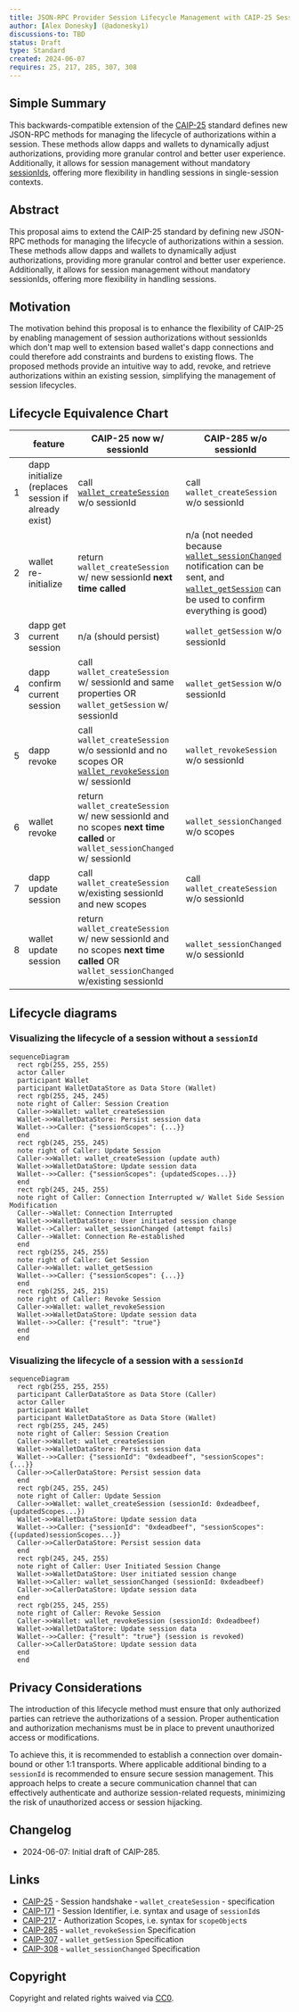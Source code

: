 ```yaml
---
title: JSON-RPC Provider Session Lifecycle Management with CAIP-25 Sessions BCP
author: [Alex Donesky] (@adonesky1)
discussions-to: TBD
status: Draft
type: Standard
created: 2024-06-07
requires: 25, 217, 285, 307, 308
---
```


## Simple Summary

This backwards-compatible extension of the [CAIP-25][] standard defines new JSON-RPC methods for managing the lifecycle of authorizations within a session.
These methods allow dapps and wallets to dynamically adjust authorizations, providing more granular control and better user experience.
Additionally, it allows for session management without mandatory [sessionIds][CAIP-171], offering more flexibility in handling sessions in single-session contexts.

## Abstract

This proposal aims to extend the CAIP-25 standard by defining new JSON-RPC methods for managing the lifecycle of authorizations within a session. These methods allow dapps and wallets to dynamically adjust authorizations, providing more granular control and better user experience. Additionally, it allows for session management without mandatory sessionIds, offering more flexibility in handling sessions.

## Motivation

The motivation behind this proposal is to enhance the flexibility of CAIP-25 by enabling management of session authorizations without sessionIds which don't map well to extension based wallet's dapp connections and could therefore add constraints and burdens to existing flows. The proposed methods provide an intuitive way to add, revoke, and retrieve authorizations within an existing session, simplifying the management of session lifecycles.

## Lifecycle Equivalence Chart

||feature|CAIP-25 now w/ sessionId|CAIP-285 w/o sessionId|
|---|---|---|---|
|1|dapp initialize (replaces session if already exist)|call [`wallet_createSession`][CAIP-25] w/o sessionId |call `wallet_createSession` w/o sessionId|
|2|wallet re-initialize|return `wallet_createSession` w/ new sessionId **next time called**|n/a (not needed because [`wallet_sessionChanged`][CAIP-308] notification can be sent, and [`wallet_getSession`][CAIP-307] can be used to confirm everything is good)|
|3|dapp get current session|n/a (should persist)|`wallet_getSession` w/o sessionId|
|4|dapp confirm current session|call `wallet_createSession` w/ sessionId and same properties OR `wallet_getSession` w/ sessionId|`wallet_getSession` w/o sessionId|
|5|dapp revoke|call `wallet_createSession` w/o sessionId and no scopes OR [`wallet_revokeSession`][CAIP-285] w/ sessionId |`wallet_revokeSession`  w/o sessionId|
|6|wallet revoke|return `wallet_createSession` w/ new sessionId and no scopes **next time called** or `wallet_sessionChanged` w/ sessionId |`wallet_sessionChanged`  w/o scopes|
|7|dapp update session|call `wallet_createSession` w/existing sessionId and new scopes|call `wallet_createSession` w/o sessionId|
|8|wallet update session|return `wallet_createSession` w/ new sessionId and no scopes **next time called** OR `wallet_sessionChanged` w/existing sessionId|`wallet_sessionChanged` w/o sessionId|

## Lifecycle diagrams

### Visualizing the lifecycle of a session without a `sessionId`

```mermaid
sequenceDiagram
  rect rgb(255, 255, 255)
  actor Caller
  participant Wallet
  participant WalletDataStore as Data Store (Wallet)
  rect rgb(255, 245, 245)
  note right of Caller: Session Creation
  Caller->>Wallet: wallet_createSession
  Wallet->>WalletDataStore: Persist session data
  Wallet-->>Caller: {"sessionScopes": {...}}
  end
  rect rgb(245, 255, 245)
  note right of Caller: Update Session
  Caller->>Wallet: wallet_createSession (update auth)
  Wallet->>WalletDataStore: Update session data
  Wallet-->>Caller: {"sessionScopes": {updatedScopes...}}
  end
  rect rgb(245, 245, 255)
  note right of Caller: Connection Interrupted w/ Wallet Side Session Modification
  Caller-->Wallet: Connection Interrupted
  Wallet->>WalletDataStore: User initiated session change
  Wallet-->Caller: wallet_sessionChanged (attempt fails)
  Caller-->Wallet: Connection Re-established
  end
  rect rgb(255, 245, 255)
  note right of Caller: Get Session
  Caller->>Wallet: wallet_getSession
  Wallet-->>Caller: {"sessionScopes": {...}}
  end
  rect rgb(255, 245, 215)
  note right of Caller: Revoke Session
  Caller->>Wallet: wallet_revokeSession
  Wallet->>WalletDataStore: Update session data
  Wallet-->>Caller: {"result": "true"}
  end
  end
```

### Visualizing the lifecycle of a session **with** a `sessionId`

```mermaid
sequenceDiagram
  rect rgb(255, 255, 255)
  participant CallerDataStore as Data Store (Caller)
  actor Caller
  participant Wallet
  participant WalletDataStore as Data Store (Wallet)
  rect rgb(255, 245, 245)
  note right of Caller: Session Creation
  Caller->>Wallet: wallet_createSession
  Wallet->>WalletDataStore: Persist session data
  Wallet-->>Caller: {"sessionId": "0xdeadbeef", "sessionScopes": {...}}
  Caller->>CallerDataStore: Persist session data
  end
  rect rgb(245, 255, 245)
  note right of Caller: Update Session
  Caller->>Wallet: wallet_createSession (sessionId: 0xdeadbeef, {updatedScopes...})
  Wallet->>WalletDataStore: Update session data
  Wallet-->>Caller: {"sessionId": "0xdeadbeef", "sessionScopes": {(updated)sessionScopes...}}
  Caller->>CallerDataStore: Persist session data
  end
  rect rgb(245, 245, 255)
  note right of Caller: User Initiated Session Change
  Wallet->>WalletDataStore: User initiated session change
  Wallet->>Caller: wallet_sessionChanged (sessionId: 0xdeadbeef)
  Caller->>CallerDataStore: Update session data
  end
  rect rgb(255, 245, 255)
  note right of Caller: Revoke Session
  Caller->>Wallet: wallet_revokeSession (sessionId: 0xdeadbeef)
  Wallet->>WalletDataStore: Update session data
  Wallet-->>Caller: {"result": "true"} (session is revoked)
  Caller->>CallerDataStore: Update session data
  end
  end
```
## Privacy Considerations

The introduction of this lifecycle method must ensure that only authorized parties can retrieve the authorizations of a session. Proper authentication and authorization mechanisms must be in place to prevent unauthorized access or modifications.

To achieve this, it is recommended to establish a connection over domain-bound or other 1:1 transports. Where applicable additional binding to a `sessionId` is recommended to ensure secure session management. This approach helps to create a secure communication channel that can effectively authenticate and authorize session-related requests, minimizing the risk of unauthorized access or session hijacking.
## Changelog

- 2024-06-07: Initial draft of CAIP-285.

## Links


- [CAIP-25][] - Session handshake - `wallet_createSession` - specification
- [CAIP-171][] - Session Identifier, i.e. syntax and usage of `sessionId`s
- [CAIP-217][] - Authorization Scopes, i.e. syntax for `scopeObject`s
- [CAIP-285][] - `wallet_revokeSession` Specification
- [CAIP-307][] - `wallet_getSession` Specification
- [CAIP-308][] - `wallet_sessionChanged` Specification

[CAIP-25]: https://chainagnostic.org/CAIPs/caip-25
[CAIP-171]: https://chainagnostic.org/CAIPs/caip-171
[CAIP-217]: https://chainagnostic.org/CAIPs/caip-217
[CAIP-285]: https://chainagnostic.org/CAIPs/caip-285
[CAIP-307]: https://chainagnostic.org/CAIPs/caip-307
[CAIP-308]: https://chainagnostic.org/CAIPs/caip-308

## Copyright

Copyright and related rights waived via [CC0](../LICENSE).
